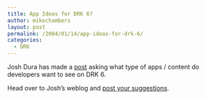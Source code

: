 ```yaml
---
title: App Ideas for DRK 6?
author: mikechambers
layout: post
permalink: /2004/01/14/app-ideas-for-drk-6/
categories:
  - DRK
---
```



Josh Dura has made a [post][1] asking what type of apps / content do developers want to see on DRK 6.

Head over to Josh&#8217;s weblog and [post your suggestions][1].

 [1]: http://www.joshdura.com/archives/000274.php